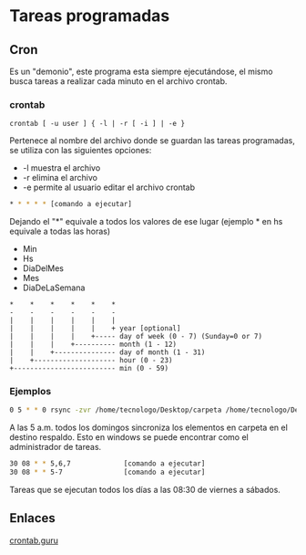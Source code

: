 # Tareas programadas

## Cron

Es un "demonio", este programa esta siempre ejecutándose, el mismo busca tareas a realizar cada minuto en el archivo crontab.

### crontab

`crontab [ -u user ] { -l | -r [ -i ] | -e }`

Pertenece al nombre del archivo donde se guardan las tareas programadas, se utiliza con las siguientes opciones:

- -l muestra el archivo
- -r elimina el archivo
- -e permite al usuario editar el archivo crontab

```sh
* * * * * [comando a ejecutar]
```

Dejando el "*" equivale a todos los valores de ese lugar (ejemplo * en hs equivale a todas las horas)

- Min
- Hs
- DiaDelMes  
- Mes  
- DiaDeLaSemana

```pre
*    *    *    *    *    *
-    -    -    -    -    -
|    |    |    |    |    |
|    |    |    |    |    + year [optional]
|    |    |    |    +----- day of week (0 - 7) (Sunday=0 or 7)
|    |    |    +---------- month (1 - 12)
|    |    +--------------- day of month (1 - 31)
|    +-------------------- hour (0 - 23)
+------------------------- min (0 - 59)
```

### Ejemplos

```sh
0 5 * * 0 rsync -zvr /home/tecnologo/Desktop/carpeta /home/tecnologo/Desktop/respaldo
```

A las 5 a.m. todos los domingos sincroniza los elementos en carpeta en el destino respaldo. Esto en windows se puede encontrar como el administrador de tareas.

```sh
30 08 * * 5,6,7             [comando a ejecutar]
30 08 * * 5-7               [comando a ejecutar]
```

Tareas que se ejecutan todos los días a las 08:30 de viernes a sábados.

## Enlaces

[crontab.guru](https://crontab.guru/)
